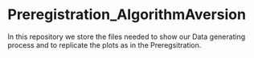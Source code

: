 # Preregistration_AlgorithmAversion
In this repository we store the files needed to show our Data generating process and to replicate the plots as in the Preregsitration.
